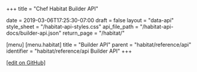 +++
title = "Chef Habitat Builder API"

date = 2019-03-06T17:25:30-07:00
draft = false
layout = "data-api"
style_sheet = "/habitat-api-styles.css"
api_file_path = "/habitat-api-docs/builder-api.json"
return_page = "/habitat/"

[menu]
  [menu.habitat]
    title = "Builder API"
    parent = "habitat/reference/api"
    identifier = "habitat/reference/api Builder API"
+++

[\[edit on GitHub\]](https://github.com/habitat-sh/habitat/blob/master/components/docs-chef-io/content/habitat/builder_api.md)
